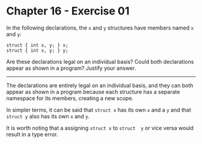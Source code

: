 # Chapter 16 - Exercise 01

In the following declarations, the `x` and `y` structures have members named `x` and `y`:

```
struct { int x, y; } x;
struct { int x, y; } y;
```

Are these declarations legal on an individual basis? Could both declarations appear as shown in a program? Justify your answer.

---

The declarations are entirely legal on an individual basis, and they can both appear as shown in a program because each structure has a separate namespace for its members, creating a new scope.

In simpler terms, it can be said that `struct x` has its own `x` and a `y` and that `struct y` also has its own `x` and `y`.

It is worth noting that a assigning `struct x` to `struct  y` or vice versa would result in a type error.  
